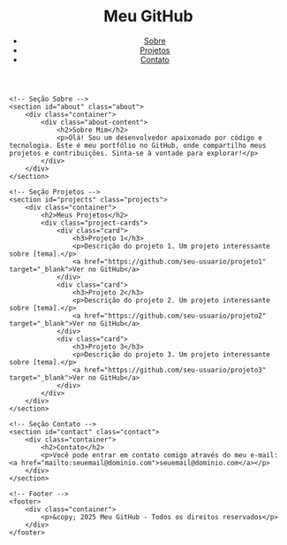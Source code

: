 <!DOCTYPE html>
<html lang="pt-br">
<head>
    <meta charset="UTF-8">
    <meta name="viewport" content="width=device-width, initial-scale=1.0">
    <title>Meu GitHub</title>
    <link rel="stylesheet" href="styles.css">
</head>
<body>
    <!-- Header -->
    <header>
        <div class="container">
            <div class="logo">
                <h1>Meu GitHub</h1>
            </div>
            <nav>
                <ul>
                    <li><a href="#about">Sobre</a></li>
                    <li><a href="#projects">Projetos</a></li>
                    <li><a href="#contact">Contato</a></li>
                </ul>
            </nav>
        </div>
    </header>

    <!-- Seção Sobre -->
    <section id="about" class="about">
        <div class="container">
            <div class="about-content">
                <h2>Sobre Mim</h2>
                <p>Olá! Sou um desenvolvedor apaixonado por código e tecnologia. Este é meu portfólio no GitHub, onde compartilho meus projetos e contribuições. Sinta-se à vontade para explorar!</p>
            </div>
        </div>
    </section>

    <!-- Seção Projetos -->
    <section id="projects" class="projects">
        <div class="container">
            <h2>Meus Projetos</h2>
            <div class="project-cards">
                <div class="card">
                    <h3>Projeto 1</h3>
                    <p>Descrição do projeto 1. Um projeto interessante sobre [tema].</p>
                    <a href="https://github.com/seu-usuario/projeto1" target="_blank">Ver no GitHub</a>
                </div>
                <div class="card">
                    <h3>Projeto 2</h3>
                    <p>Descrição do projeto 2. Um projeto interessante sobre [tema].</p>
                    <a href="https://github.com/seu-usuario/projeto2" target="_blank">Ver no GitHub</a>
                </div>
                <div class="card">
                    <h3>Projeto 3</h3>
                    <p>Descrição do projeto 3. Um projeto interessante sobre [tema].</p>
                    <a href="https://github.com/seu-usuario/projeto3" target="_blank">Ver no GitHub</a>
                </div>
            </div>
        </div>
    </section>

    <!-- Seção Contato -->
    <section id="contact" class="contact">
        <div class="container">
            <h2>Contato</h2>
            <p>Você pode entrar em contato comigo através do meu e-mail: <a href="mailto:seuemail@dominio.com">seuemail@dominio.com</a></p>
        </div>
    </section>

    <!-- Footer -->
    <footer>
        <div class="container">
            <p>&copy; 2025 Meu GitHub - Todos os direitos reservados</p>
        </div>
    </footer>
</body>
</html>
